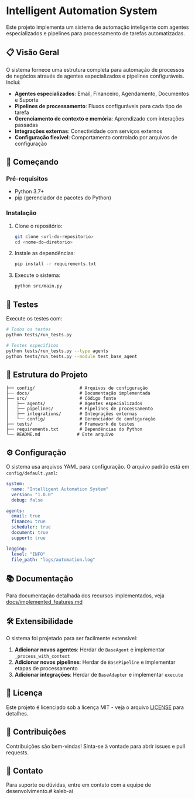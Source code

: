 # Intelligent Automation System

Este projeto implementa um sistema de automação inteligente com agentes especializados e pipelines para processamento de tarefas automatizadas.

## 📋 Visão Geral

O sistema fornece uma estrutura completa para automação de processos de negócios através de agentes especializados e pipelines configuráveis. Inclui:

- **Agentes especializados**: Email, Financeiro, Agendamento, Documentos e Suporte
- **Pipelines de processamento**: Fluxos configuráveis para cada tipo de tarefa
- **Gerenciamento de contexto e memória**: Aprendizado com interações passadas
- **Integrações externas**: Conectividade com serviços externos
- **Configuração flexível**: Comportamento controlado por arquivos de configuração

## 🚀 Começando

### Pré-requisitos

- Python 3.7+
- pip (gerenciador de pacotes do Python)

### Instalação

1. Clone o repositório:
   ```bash
   git clone <url-do-repositorio>
   cd <nome-do-diretorio>
   ```

2. Instale as dependências:
   ```bash
   pip install -r requirements.txt
   ```

3. Execute o sistema:
   ```bash
   python src/main.py
   ```

## 🧪 Testes

Execute os testes com:

```bash
# Todos os testes
python tests/run_tests.py

# Testes específicos
python tests/run_tests.py --type agents
python tests/run_tests.py --module test_base_agent
```

## 📁 Estrutura do Projeto

```
├── config/                 # Arquivos de configuração
├── docs/                   # Documentação implementada
├── src/                    # Código fonte
│   ├── agents/             # Agentes especializados
│   ├── pipelines/          # Pipelines de processamento
│   ├── integrations/       # Integrações externas
│   └── config/             # Gerenciador de configuração
├── tests/                  # Framework de testes
├── requirements.txt        # Dependências do Python
└── README.md              # Este arquivo
```

## ⚙️ Configuração

O sistema usa arquivos YAML para configuração. O arquivo padrão está em `config/default.yaml`:

```yaml
system:
  name: "Intelligent Automation System"
  version: "1.0.0"
  debug: false

agents:
  email: true
  finance: true
  scheduler: true
  document: true
  support: true

logging:
  level: "INFO"
  file_path: "logs/automation.log"
```

## 📚 Documentação

Para documentação detalhada dos recursos implementados, veja [docs/implemented_features.md](docs/implemented_features.md)

## 🛠️ Extensibilidade

O sistema foi projetado para ser facilmente extensível:

1. **Adicionar novos agentes**: Herdar de `BaseAgent` e implementar `_process_with_context`
2. **Adicionar novos pipelines**: Herdar de `BasePipeline` e implementar etapas de processamento
3. **Adicionar integrações**: Herdar de `BaseAdapter` e implementar `execute`

## 📝 Licença

Este projeto é licenciado sob a licença MIT - veja o arquivo [LICENSE](LICENSE) para detalhes.

## 🤝 Contribuições

Contribuições são bem-vindas! Sinta-se à vontade para abrir issues e pull requests.

## 📧 Contato

Para suporte ou dúvidas, entre em contato com a equipe de desenvolvimento.#   k a l e b - a i  
 